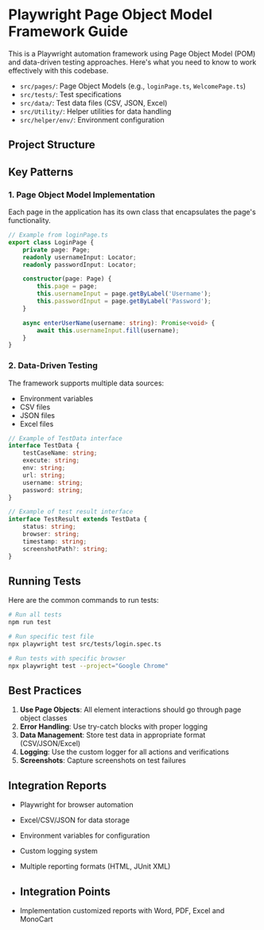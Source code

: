 # Playwright Page Object Model Framework Guide

This is a Playwright automation framework using Page Object Model (POM) and data-driven testing approaches. Here's what you need to know to work effectively with this codebase.

- `src/pages/`: Page Object Models (e.g., `loginPage.ts`, `WelcomePage.ts`)
- `src/tests/`: Test specifications
- `src/data/`: Test data files (CSV, JSON, Excel)
- `src/Utility/`: Helper utilities for data handling
- `src/helper/env/`: Environment configuration

## Project Structure

## Key Patterns

### 1. Page Object Model Implementation

Each page in the application has its own class that encapsulates the page's functionality.

```typescript
// Example from loginPage.ts
export class LoginPage {
    private page: Page;
    readonly usernameInput: Locator;
    readonly passwordInput: Locator;

    constructor(page: Page) {
        this.page = page;
        this.usernameInput = page.getByLabel('Username');
        this.passwordInput = page.getByLabel('Password');
    }

    async enterUserName(username: string): Promise<void> {
        await this.usernameInput.fill(username);
    }
}
```

### 2. Data-Driven Testing

The framework supports multiple data sources:

- Environment variables
- CSV files
- JSON files
- Excel files

```typescript
// Example of TestData interface
interface TestData {
    testCaseName: string;
    execute: string;
    env: string;
    url: string;
    username: string;
    password: string;
}

// Example of test result interface
interface TestResult extends TestData {
    status: string;
    browser: string;
    timestamp: string;
    screenshotPath?: string;
}
```

## Running Tests

Here are the common commands to run tests:

```bash
# Run all tests
npm run test

# Run specific test file
npx playwright test src/tests/login.spec.ts

# Run tests with specific browser
npx playwright test --project="Google Chrome"
```

## Best Practices

1. **Use Page Objects**: All element interactions should go through page object classes
2. **Error Handling**: Use try-catch blocks with proper logging
3. **Data Management**: Store test data in appropriate format (CSV/JSON/Excel)
4. **Logging**: Use the custom logger for all actions and verifications
5. **Screenshots**: Capture screenshots on test failures

## Integration Reports

- Playwright for browser automation
- Excel/CSV/JSON for data storage
- Environment variables for configuration
- Custom logging system
- Multiple reporting formats (HTML, JUnit XML)

- ## Integration Points
- Implementation customized reports with Word, PDF, Excel and MonoCart

